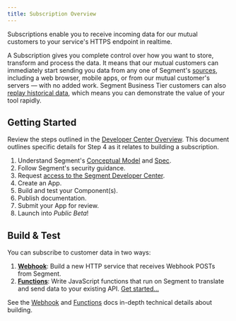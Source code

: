 ```yaml
---
title: Subscription Overview
---
```


Subscriptions enable you to receive incoming data for our mutual customers to your service's HTTPS endpoint in realtime.

A Subscription gives you complete control over how you want to store, transform and process the data. It means that our mutual customers can immediately start sending you data from any one of Segment's [sources](/docs/connections/sources/), including a web browser, mobile apps, or from our mutual customer's servers — with no added work. Segment Business Tier customers can also [replay historical data](/docs/guides/what-is-replay/), which means you can demonstrate the value of your tool rapidly.

## Getting Started

Review the steps outlined in the [Developer Center Overview](/docs/partners). This document outlines specific details for Step 4 as it relates to building a subscription.

1. Understand Segment's [Conceptual Model](/docs/partners/conceptual-model) and [Spec](https://segment.com/docs/connections/spec).
2. Follow Segment's security guidance.
3. Request [access to the Segment Developer Center](https://segment.com/partners/developer-center/).
4. Create an App.
5. Build and test your Component(s).
6. Publish documentation.
7. Submit your App for review.
8. Launch into _Public Beta_!

## Build & Test

You can subscribe to customer data in two ways:

1. **[Webhook](/docs/partners/subscriptions/build-webhook)**: Build a new HTTP service that receives Webhook POSTs from Segment.
2. **[Functions](/docs/partners/subscriptions/build-functions)**: Write JavaScript functions that run on Segment to translate and send data to your existing API. [Get started...](/docs/partners/subscriptions/build-functions)

See the [Webhook](/docs/partners/subscriptions/build-webhook) and [Functions](/docs/partners/build-functions/) docs in-depth technical details about building.
